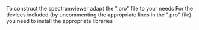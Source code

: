 
To construct the spectrumviewer adapt the ".pro" file to your needs
For the devices included (by uncommenting the appropriate lines
in the ".pro" file) you need to install the appropriate libraries

